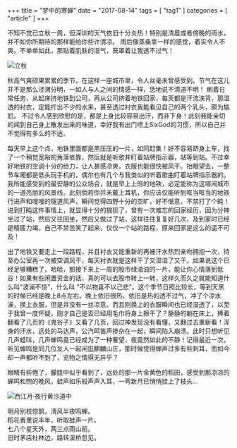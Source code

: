 +++
title = "梦中的寒蝉"
date = "2017-08-14"
tags = [ "tag1" ]
categories = [ "article" ]
+++

不知不觉已立秋一周，但深圳的天气依旧十分炎热！特别是清晨或者傍晚的雨水，并不如你所期待的那样能给你些许清凉。
雨后像蒸桑拿一样的感觉，着实令人不爽。不单单如此，那贴着肌肤的湿气，笼罩着让我透不过气！
<!--more-->
![立秋](../pictures/bixiapingshen.jpg "点我显示")

秋高气爽硕果累累的季节，在这样一座城市里，令人丝毫未曾感受到。节气在这儿并不是那么泾渭分明，一如人与人之间的情感一样，恁地说不清道不明！
刷着日常任务，从起床挤地铁到公司，再从公司挤着地铁回家，每天都是汗流浃背，那湿透的衬衣，定能拧出不少的水来，甚至透过衬衣我能看见自己的两个乳头，颇为尴尬。
不过令人感到欣慰的是，都是上身比较容易出汗，而非下身！此刻我能亲切的闻到自己身上散发出来的味道，幸好我有出门喷上SixGod的习惯，所以自己并不觉得有多么的不适。

每天早上这个点，地铁里面都是黑压压的一片，如同赶集！好不容易跻身上车，找了一个稍觉宽裕的角落依靠，然后就是听歌并盯着站牌指示器，站等到站。不过幸好地铁的空调十分的给力，让人甚感凉爽，衣服也能很快被风干。抬眼望去，一整节车厢都是低头玩手机的，偶尔也有几个与我类似的听着歌曲盯着站牌指示器的。我所能感受到的最安静的公众场合，就是早上上班的地铁，必定能称为这喧闹城市的一道亮丽的风景线。此刻倘若你并未戴上耳机，你应该仅能听到哐当哐当的地铁行进声和嗖嗖的隧道风声，瞬间觉得四野十分的空旷，好不惬意，不禁打了个盹！说到打盹这件事情上，就显得十分的狼狈了，曾有一次难忘的回家经历，因为分神坐过了站，然后又往回坐，然后又做过了站，这样往往复复好几次，及到家时已经是精疲力竭，自己不禁苦笑了起来，仅仅一个站的路程，原来回家是这么的遥不可及！

出了地铁又要走上一段路程，并且衬衣又能重新的再被汗水热烈亲吻拥抱一次，待至办公室再一次被空调风干，每天衬衣就是这样干了又湿湿了又干。如果说这个已经足够糟糕了，哈哈，那接下来上一周的股市绿油油的一片，能让你心情落到低谷！如果有些闲置资金的话，真的可以去股市转上一转，这样久而久之就能知道什么叫"波澜不惊"，什么叫
"不以物喜不以己悲"。这个季节日照比较长，等到天黑的时候已经是晚上8点左右。晚上依旧很热，依旧是热的透不过气，冲了个凉水澡，换上衣服，但是并没有一丝凉意。而且刚换上的衣服瞬间也已经湿透了，以至于我曾一度怀疑，刚才自己是否已经用毛巾将身上擦干了？静静的躺在床上，捧着翻看了几页的《鬼谷子》又看了几页，回过神发现没有看懂，又翻过去重新看！浑身的汗水，远处的马达声，公汽鸣笛声掺杂在一起，瞬间陷入崩溃。此时只想听见几声蛙叫，几声蝉鸣竟已经成为了一种奢望，夜竟然如此的不静！记得最近一次，听见蝉鸣是同几位友人一起闲逛麒麟山庄，那时候觉得蝉声过多有些刺耳，而如今却一声都听不到了，览物之情得无异乎？

眼睛有些倦了，朦胧中似乎看到了，远处的那一片金黄色的稻田，感受到那凉凉的蝉鸣和煦的晚风，蛙声如乐般声声入耳，一弯新月已悄悄挂上了枝头...  

![西江月·夜行黄沙道中](../pictures/lightmoon.jpg "点我显示")

明月别枝惊鹊，清风半夜鸣蝉。  
稻花香里说丰年，听取蛙声一片。  
七八个星天外，两三点雨山前。  
旧时茅店社林边，路转溪桥忽见。
